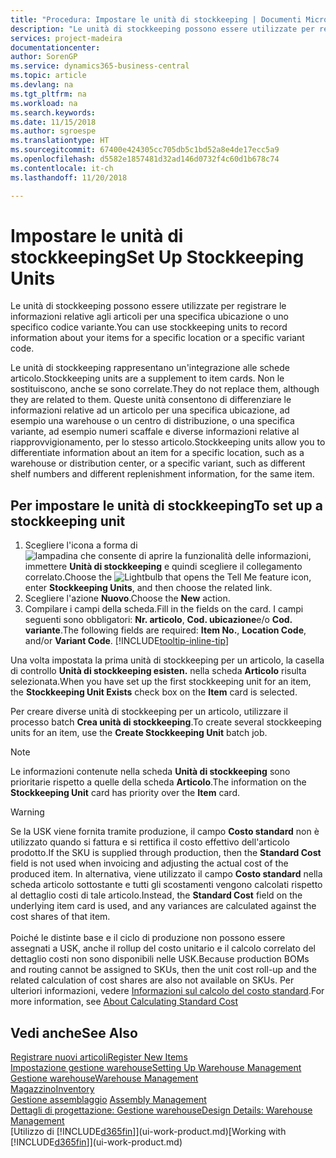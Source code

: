 ```yaml
---
title: "Procedura: Impostare le unità di stockkeeping | Documenti Microsoft"
description: "Le unità di stockkeeping possono essere utilizzate per registrare le informazioni relative agli articoli per una specifica ubicazione o uno specifico codice variante."
services: project-madeira
documentationcenter: 
author: SorenGP
ms.service: dynamics365-business-central
ms.topic: article
ms.devlang: na
ms.tgt_pltfrm: na
ms.workload: na
ms.search.keywords: 
ms.date: 11/15/2018
ms.author: sgroespe
ms.translationtype: HT
ms.sourcegitcommit: 67400e424305cc705db5c1bd52a8e4de17ecc5a9
ms.openlocfilehash: d5582e1857481d32ad146d0732f4c60d1b678c74
ms.contentlocale: it-ch
ms.lasthandoff: 11/20/2018

---
```

# <a name="set-up-stockkeeping-units"></a><span data-ttu-id="64aef-103">Impostare le unità di stockkeeping</span><span class="sxs-lookup"><span data-stu-id="64aef-103">Set Up Stockkeeping Units</span></span>
<span data-ttu-id="64aef-104">Le unità di stockkeeping possono essere utilizzate per registrare le informazioni relative agli articoli per una specifica ubicazione o uno specifico codice variante.</span><span class="sxs-lookup"><span data-stu-id="64aef-104">You can use stockkeeping units to record information about your items for a specific location or a specific variant code.</span></span>  

 <span data-ttu-id="64aef-105">Le unità di stockkeeping rappresentano un'integrazione alle schede articolo.</span><span class="sxs-lookup"><span data-stu-id="64aef-105">Stockkeeping units are a supplement to item cards.</span></span> <span data-ttu-id="64aef-106">Non le sostituiscono, anche se sono correlate.</span><span class="sxs-lookup"><span data-stu-id="64aef-106">They do not replace them, although they are related to them.</span></span> <span data-ttu-id="64aef-107">Queste unità consentono di differenziare le informazioni relative ad un articolo per una specifica ubicazione, ad esempio una warehouse o un centro di distribuzione, o una specifica variante, ad esempio numeri scaffale e diverse informazioni relative al riapprovvigionamento, per lo stesso articolo.</span><span class="sxs-lookup"><span data-stu-id="64aef-107">Stockkeeping units allow you to differentiate information about an item for a specific location, such as a warehouse or distribution center, or a specific variant, such as different shelf numbers and different replenishment information, for the same item.</span></span>  

## <a name="to-set-up-a-stockkeeping-unit"></a><span data-ttu-id="64aef-108">Per impostare le unità di stockkeeping</span><span class="sxs-lookup"><span data-stu-id="64aef-108">To set up a stockkeeping unit</span></span>  

1.  <span data-ttu-id="64aef-109">Scegliere l'icona a forma di ![lampadina che consente di aprire la funzionalità delle informazioni](media/ui-search/search_small.png "Informazioni sull'operazione che si desidera eseguire"), immettere **Unità di stockkeeping** e quindi scegliere il collegamento correlato.</span><span class="sxs-lookup"><span data-stu-id="64aef-109">Choose the ![Lightbulb that opens the Tell Me feature](media/ui-search/search_small.png "Tell me what you want to do") icon, enter **Stockkeeping Units**, and then choose the related link.</span></span>  
2.  <span data-ttu-id="64aef-110">Scegliere l'azione **Nuovo**.</span><span class="sxs-lookup"><span data-stu-id="64aef-110">Choose the **New** action.</span></span>  
3.  <span data-ttu-id="64aef-111">Compilare i campi della scheda.</span><span class="sxs-lookup"><span data-stu-id="64aef-111">Fill in the fields on the card.</span></span> <span data-ttu-id="64aef-112">I campi seguenti sono obbligatori: **Nr. articolo**, **Cod. ubicazione**e/o **Cod. variante**.</span><span class="sxs-lookup"><span data-stu-id="64aef-112">The following fields are required: **Item No.**, **Location Code**, and/or **Variant Code**.</span></span> [!INCLUDE[tooltip-inline-tip](includes/tooltip-inline-tip_md.md)]  

<span data-ttu-id="64aef-113">Una volta impostata la prima unità di stockkeeping per un articolo, la casella di controllo **Unità di stockkeeping esisten.** nella scheda **Articolo** risulta selezionata.</span><span class="sxs-lookup"><span data-stu-id="64aef-113">When you have set up the first stockkeeping unit for an item, the **Stockkeeping Unit Exists** check box on the **Item** card is selected.</span></span>  

<span data-ttu-id="64aef-114">Per creare diverse unità di stockkeeping per un articolo, utilizzare il processo batch **Crea unità di stockkeeping**.</span><span class="sxs-lookup"><span data-stu-id="64aef-114">To create several stockkeeping units for an item, use the **Create Stockkeeping Unit** batch job.</span></span>  

> [!NOTE]  
>  <span data-ttu-id="64aef-115">Le informazioni contenute nella scheda **Unità di stockkeeping** sono prioritarie rispetto a quelle della scheda **Articolo**.</span><span class="sxs-lookup"><span data-stu-id="64aef-115">The information on the **Stockkeeping Unit** card has priority over the **Item** card.</span></span>

> [!Warning]
> <span data-ttu-id="64aef-116">Se la USK viene fornita tramite produzione, il campo **Costo standard** non è utilizzato quando si fattura e si rettifica il costo effettivo dell'articolo prodotto.</span><span class="sxs-lookup"><span data-stu-id="64aef-116">If the SKU is supplied through production, then the **Standard Cost** field is not used when invoicing and adjusting the actual cost of the produced item.</span></span> <span data-ttu-id="64aef-117">In alternativa, viene utilizzato il campo **Costo standard** nella scheda articolo sottostante e tutti gli scostamenti vengono calcolati rispetto al dettaglio costi di tale articolo.</span><span class="sxs-lookup"><span data-stu-id="64aef-117">Instead, the **Standard Cost** field on the underlying item card is used, and any variances are calculated against the cost shares of that item.</span></span><br /><br />
> <span data-ttu-id="64aef-118">Poiché le distinte base e il ciclo di produzione non possono essere assegnati a USK, anche il rollup del costo unitario e il calcolo correlato del dettaglio costi non sono disponibili nelle USK.</span><span class="sxs-lookup"><span data-stu-id="64aef-118">Because production BOMs and routing cannot be assigned to SKUs, then the unit cost roll-up and the related calculation of cost shares are also not available on SKUs.</span></span> <span data-ttu-id="64aef-119">Per ulteriori informazioni, vedere [Informazioni sul calcolo del costo standard](finance-about-calculating-standard-cost.md).</span><span class="sxs-lookup"><span data-stu-id="64aef-119">For more information, see [About Calculating Standard Cost](finance-about-calculating-standard-cost.md)</span></span>

## <a name="see-also"></a><span data-ttu-id="64aef-120">Vedi anche</span><span class="sxs-lookup"><span data-stu-id="64aef-120">See Also</span></span>  
[<span data-ttu-id="64aef-121">Registrare nuovi articoli</span><span class="sxs-lookup"><span data-stu-id="64aef-121">Register New Items</span></span>](inventory-how-register-new-items.md)  
[<span data-ttu-id="64aef-122">Impostazione gestione warehouse</span><span class="sxs-lookup"><span data-stu-id="64aef-122">Setting Up Warehouse Management</span></span>](warehouse-setup-warehouse.md)  
[<span data-ttu-id="64aef-123">Gestione warehouse</span><span class="sxs-lookup"><span data-stu-id="64aef-123">Warehouse Management</span></span>](warehouse-manage-warehouse.md)  
[<span data-ttu-id="64aef-124">Magazzino</span><span class="sxs-lookup"><span data-stu-id="64aef-124">Inventory</span></span>](inventory-manage-inventory.md)  
<span data-ttu-id="64aef-125">[Gestione assemblaggio](assembly-assemble-items.md)  </span><span class="sxs-lookup"><span data-stu-id="64aef-125">[Assembly Management](assembly-assemble-items.md)  </span></span>  
[<span data-ttu-id="64aef-126">Dettagli di progettazione: Gestione warehouse</span><span class="sxs-lookup"><span data-stu-id="64aef-126">Design Details: Warehouse Management</span></span>](design-details-warehouse-management.md)  
<span data-ttu-id="64aef-127">[Utilizzo di [!INCLUDE[d365fin](includes/d365fin_md.md)]](ui-work-product.md)</span><span class="sxs-lookup"><span data-stu-id="64aef-127">[Working with [!INCLUDE[d365fin](includes/d365fin_md.md)]](ui-work-product.md)</span></span>  

